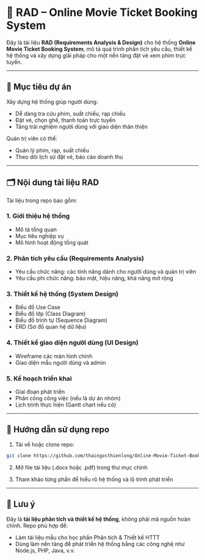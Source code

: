 # 📄 RAD – Online Movie Ticket Booking System

Đây là tài liệu **RAD (Requirements Analysis & Design)** cho hệ thống **Online Movie Ticket Booking System**, mô tả quá trình phân tích yêu cầu, thiết kế hệ thống và xây dựng giải pháp cho một nền tảng đặt vé xem phim trực tuyến.

---

## 🎯 Mục tiêu dự án

Xây dựng hệ thống giúp người dùng:

* Dễ dàng tra cứu phim, suất chiếu, rạp chiếu
* Đặt vé, chọn ghế, thanh toán trực tuyến
* Tăng trải nghiệm người dùng với giao diện thân thiện

Quản trị viên có thể:

* Quản lý phim, rạp, suất chiếu
* Theo dõi lịch sử đặt vé, báo cáo doanh thu

---

## 🗂️ Nội dung tài liệu RAD

Tài liệu trong repo bao gồm:

### 1. **Giới thiệu hệ thống**

* Mô tả tổng quan
* Mục tiêu nghiệp vụ
* Mô hình hoạt động tổng quát

### 2. **Phân tích yêu cầu (Requirements Analysis)**

* Yêu cầu chức năng: các tính năng dành cho người dùng và quản trị viên
* Yêu cầu phi chức năng: bảo mật, hiệu năng, khả năng mở rộng

### 3. **Thiết kế hệ thống (System Design)**

* Biểu đồ Use Case
* Biểu đồ lớp (Class Diagram)
* Biểu đồ trình tự (Sequence Diagram)
* ERD (Sơ đồ quan hệ dữ liệu)

### 4. **Thiết kế giao diện người dùng (UI Design)**

* Wireframe các màn hình chính
* Giao diện mẫu người dùng và admin

### 5. **Kế hoạch triển khai**

* Giai đoạn phát triển
* Phân công công việc (nếu là dự án nhóm)
* Lịch trình thực hiện (Gantt chart nếu có)

---

## 📎 Hướng dẫn sử dụng repo

1. Tải về hoặc clone repo:

```bash
git clone https://github.com/thaingocthienlong/Online-Movie-Ticket-Booking-System.git
```

2. Mở file tài liệu (.docx hoặc .pdf) trong thư mục chính

3. Tham khảo từng phần để hiểu rõ hệ thống và lộ trình phát triển

---

## 🧠 Lưu ý

Đây là **tài liệu phân tích và thiết kế hệ thống**, không phải mã nguồn hoàn chỉnh. Repo phù hợp để:

* Làm tài liệu mẫu cho học phần Phân tích & Thiết kế HTTT
* Dùng làm nền tảng để phát triển hệ thống bằng các công nghệ như Node.js, PHP, Java, v.v.
